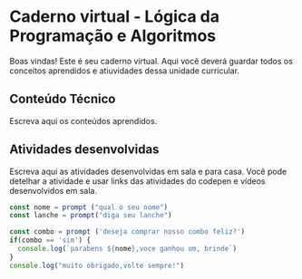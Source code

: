 # Caderno virtual - Lógica da Programação e Algoritmos
Boas vindas! Este é seu caderno virtual. Aqui você deverá guardar todos os conceitos aprendidos e atiuvidades dessa unidade curricular. 


## Conteúdo Técnico
Escreva aqui os conteúdos aprendidos.



## Atividades desenvolvidas
Escreva aqui as atividades desenvolvidas em sala e para casa. Você pode detelhar a atividade e usar links das atividades do codepen e vídeos desenvolvidos em sala. 
```js
const nome = prompt ("qual o seu nome")
const lanche = prompt("diga seu lanche")

const combo = prompt ('deseja comprar nosso combo feliz?')
if(combo == 'sim') {
  console.log(`parabens ${nome},voce ganhou um, brinde`)
}
console.log("muito obrigado,volte sempre!")
```
